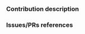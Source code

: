 <!--
Before describing what your contribution is about, we would like
you to make sure that your modifications are compliant with the CCN-lite
coding conventions, see https://github.com/cn-uofbasel/ccn-lite/wiki/Coding-conventions.
-->

### Contribution description

<!--
Put here the description of your contribution:
- describe which part(s) of CCN-lite is (are) involved
- if it's a bug fix, describe the bug that it solves and how it is solved
- you can also give more information to reviewers about how to test your changes
-->

### Issues/PRs references

<!--
Examples: Fixes #1234. See also #5678. Depends on PR #9876.

Please use keywords (e.g., fixes, resolve) with the links to the issues you
resolved, this way they will be automatically closed when your pull request
is merged. See https://help.github.com/articles/closing-issues-using-keywords/.
-->
